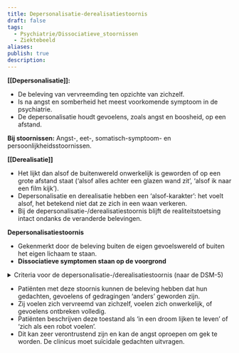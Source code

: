 ```yaml
---
title: Depersonalisatie-derealisatiestoornis
draft: false
tags:
  - Psychiatrie/Dissociatieve_stoornissen
  - Ziektebeeld
aliases: 
publish: true
description:
---
```

**[[Depersonalisatie]]:** 
- De beleving van vervreemding ten opzichte van zichzelf.
- Is na angst en somberheid het meest voorkomende symptoom in de psychiatrie.
- De depersonalisatie houdt gevoelens, zoals angst en boosheid, op een afstand.

**Bij stoornissen:**
Angst-, eet-, somatisch-symptoom- en persoonlijkheidsstoornissen.

**[[Derealisatie]]**

- Het lijkt dan alsof de buitenwereld onwerkelijk is geworden of op een grote afstand staat (‘alsof alles achter een glazen wand zit’, ‘alsof ik naar een film kijk’).
- Depersonalisatie en derealisatie hebben een ‘alsof-karakter’: het voelt alsof, het betekend niet dat ze zich in een waan verkeren.
- Bij de depersonalisatie-/derealisatiestoornis blijft de realiteitstoetsing intact ondanks de veranderde belevingen.

**Depersonalisatiestoornis**

- Gekenmerkt door de beleving buiten de eigen gevoelswereld of buiten het eigen lichaam te staan.
- **Dissociatieve symptomen staan op de voorgrond**


<details> <summary>Criteria voor de depersonalisatie-/derealisatiestoornis (naar de DSM-5)</summary> <ol>
    <li>De aanwezigheid van persisterende of recidiverende ervaringen van depersonalisatie, derealisatie, of beide:
        <ol type="a">
            <li><strong>Depersonalisatie</strong> Ervaringen van onwerkelijkheid, vervreemding, of alsof de betrokkene zichzelf van buitenaf waarneemt, wat betreft de eigen gedachten, gevoelens, gewaarwordingen, het eigen lichaam, of eigen handelingen (zoals perceptieveranderingen, een verstoord tijdgevoel, en onechte of afwezige zelfbeleving, emotionele en/of lichamelijke gevoelloosheid).</li>
            <li><strong>Derealisatie</strong> Ervaringen van onwerkelijkheid of vervreemding tegenover de omgeving (mensen of voorwerpen worden bijvoorbeeld ervaren als onecht, als in een droom, wazig, levenloos, of visueel vervormd).</li>
        </ol>
    </li>
</ol>
 </details> 


- Patiënten met deze stoornis kunnen de beleving hebben dat hun gedachten, gevoelens of gedragingen ‘anders’ geworden zijn.
- Zij voelen zich vervreemd van zichzelf, voelen zich onwerkelijk, of gevoelens ontbreken volledig.
- Patiënten beschrijven deze toestand als ‘in een droom lijken te leven’ of ‘zich als een robot voelen’.
- Dit kan zeer verontrustend zijn en kan de angst oproepen om gek te worden. De clinicus moet suïcidale gedachten uitvragen.
